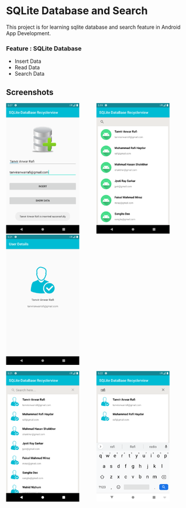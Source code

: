# SQLite Database and Search

This project is for learning sqlite database and search feature in Android App Development.

### Feature : SQLite Database
 - Insert Data
 - Read Data
 - Search Data
 
## Screenshots
<img src="screenshots/insert.png" width="200"> &nbsp;&nbsp;&nbsp;&nbsp;&nbsp;&nbsp;&nbsp;&nbsp;&nbsp;&nbsp; <img src="screenshots/show.png" width="200"> &nbsp;&nbsp;&nbsp;&nbsp;&nbsp;&nbsp;&nbsp;&nbsp;&nbsp;&nbsp; <img src="screenshots/user_details.png" width="200">

<img src="screenshots/search.png" width="200"> &nbsp;&nbsp;&nbsp;&nbsp;&nbsp;&nbsp;&nbsp;&nbsp;&nbsp;&nbsp; <img src="screenshots/search_two.png" width="200">
